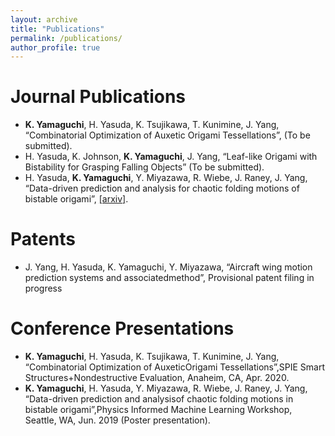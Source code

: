 ```yaml
---
layout: archive
title: "Publications"
permalink: /publications/
author_profile: true
---
```


Journal Publications
=====
* **K. Yamaguchi**, H. Yasuda, K. Tsujikawa, T. Kunimine, J. Yang, “Combinatorial Optimization of Auxetic Origami Tessellations”, (To be submitted).
* H. Yasuda, K. Johnson, **K. Yamaguchi**, J. Yang, “Leaf-like Origami with Bistability for Grasping Falling Objects” (To be submitted).
* H. Yasuda, **K. Yamaguchi**, Y. Miyazawa, R. Wiebe, J. Raney, J. Yang, “Data-driven prediction and analysis for chaotic folding motions of bistable origami”, [[arxiv]](https://arxiv.org/abs/2002.12176).

Patents
=====
* J. Yang, H. Yasuda, K. Yamaguchi, Y. Miyazawa, “Aircraft wing motion prediction systems and associatedmethod”, Provisional patent filing in progress

Conference Presentations
=====
* **K. Yamaguchi**, H. Yasuda, K. Tsujikawa, T. Kunimine, J. Yang, “Combinatorial Optimization of AuxeticOrigami Tessellations”,SPIE Smart Structures+Nondestructive Evaluation, Anaheim, CA, Apr. 2020.
* **K. Yamaguchi**, H. Yasuda, Y. Miyazawa, R. Wiebe, J. Raney, J. Yang, “Data-driven prediction and analysisof chaotic folding motions in bistable origami”,Physics Informed Machine Learning Workshop, Seattle, WA, Jun. 2019 (Poster presentation).
